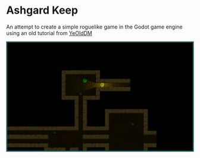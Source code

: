 # Ashgard Keep

An attempt to create a simple roguelike game in the Godot game engine using an old tutorial from [YeOldDM](https://github.com/YeOldeDM/lets-godot-roguelike/)

![alt Screenshot of dungeon](NewScreenshot.png)
